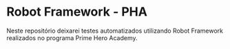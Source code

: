 # Robot Framework - PHA
Neste repositório deixarei testes automatizados utilizando Robot Framework realizados no programa Prime Hero Academy.
